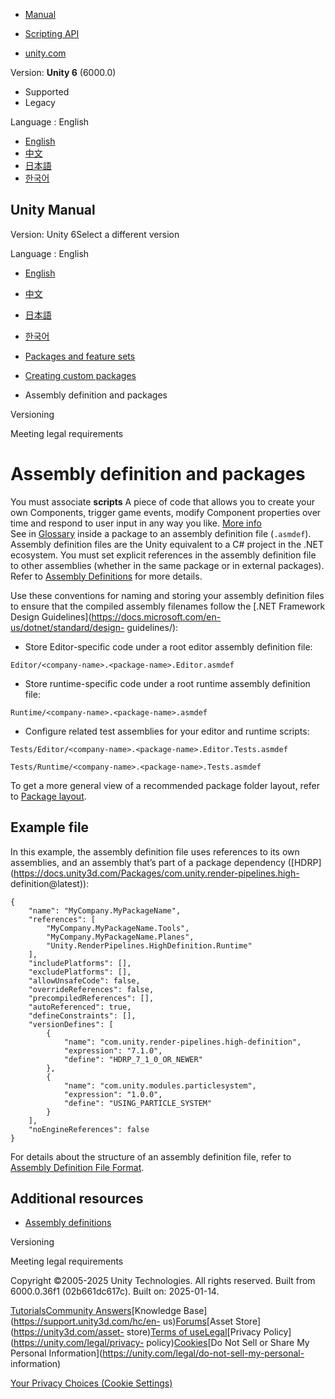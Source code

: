 [](https://docs.unity3d.com)

  * [Manual](../Manual/index.html)
  * [Scripting API](../ScriptReference/index.html)

  * [unity.com](https://unity.com/)

Version: **Unity 6** (6000.0)

  * Supported
  * Legacy

Language : English

  * [English](/Manual/cus-asmdef.html)
  * [中文](/cn/current/Manual/cus-asmdef.html)
  * [日本語](/ja/current/Manual/cus-asmdef.html)
  * [한국어](/kr/current/Manual/cus-asmdef.html)

[](https://docs.unity3d.com)

## Unity Manual

Version: Unity 6Select a different version

Language : English

  * [English](/Manual/cus-asmdef.html)
  * [中文](/cn/current/Manual/cus-asmdef.html)
  * [日本語](/ja/current/Manual/cus-asmdef.html)
  * [한국어](/kr/current/Manual/cus-asmdef.html)

  * [Packages and feature sets](PackagesList.html)
  * [Creating custom packages](CustomPackages.html)
  * Assembly definition and packages

[](upm-semver.html)

Versioning

[](cus-legal.html)

Meeting legal requirements

# Assembly definition and packages

You must associate **scripts** A piece of code that allows you to create your
own Components, trigger game events, modify Component properties over time and
respond to user input in any way you like. [More info](creating-scripts.html)  
See in [Glossary](Glossary.html#Scripts) inside a package to an assembly
definition file (`.asmdef`). Assembly definition files are the Unity
equivalent to a C# project in the .NET ecosystem. You must set explicit
references in the assembly definition file to other assemblies (whether in the
same package or in external packages). Refer to [Assembly
Definitions](assembly-definition-files.html) for more details.

Use these conventions for naming and storing your assembly definition files to
ensure that the compiled assembly filenames follow the [.NET Framework Design
Guidelines](https://docs.microsoft.com/en-us/dotnet/standard/design-
guidelines/):

  * Store Editor-specific code under a root editor assembly definition file:

`Editor/<company-name>.<package-name>.Editor.asmdef`

  * Store runtime-specific code under a root runtime assembly definition file:

`Runtime/<company-name>.<package-name>.asmdef`

  * Configure related test assemblies for your editor and runtime scripts:

`Tests/Editor/<company-name>.<package-name>.Editor.Tests.asmdef`

`Tests/Runtime/<company-name>.<package-name>.Tests.asmdef`

To get a more general view of a recommended package folder layout, refer to
[Package layout](cus-layout.html).

## Example file

In this example, the assembly definition file uses references to its own
assemblies, and an assembly that’s part of a package dependency
([HDRP](https://docs.unity3d.com/Packages/com.unity.render-pipelines.high-
definition@latest)):

    
    
    {
        "name": "MyCompany.MyPackageName",
        "references": [
            "MyCompany.MyPackageName.Tools",
            "MyCompany.MyPackageName.Planes",
            "Unity.RenderPipelines.HighDefinition.Runtime"
        ],
        "includePlatforms": [],
        "excludePlatforms": [],
        "allowUnsafeCode": false,
        "overrideReferences": false,
        "precompiledReferences": [],
        "autoReferenced": true,
        "defineConstraints": [],
        "versionDefines": [
            {
                "name": "com.unity.render-pipelines.high-definition",
                "expression": "7.1.0",
                "define": "HDRP_7_1_0_OR_NEWER"
            },
            {
                "name": "com.unity.modules.particlesystem",
                "expression": "1.0.0",
                "define": "USING_PARTICLE_SYSTEM"
            }
        ],
        "noEngineReferences": false
    }
    

For details about the structure of an assembly definition file, refer to
[Assembly Definition File Format](assembly-definition-file-format.html).

## Additional resources

  * [Assembly definitions](assembly-definition-files.html)

[](upm-semver.html)

Versioning

[](cus-legal.html)

Meeting legal requirements

Copyright ©2005-2025 Unity Technologies. All rights reserved. Built from
6000.0.36f1 (02b661dc617c). Built on: 2025-01-14.

[Tutorials](https://learn.unity.com/)[Community
Answers](https://answers.unity3d.com)[Knowledge
Base](https://support.unity3d.com/hc/en-
us)[Forums](https://forum.unity3d.com)[Asset Store](https://unity3d.com/asset-
store)[Terms of
use](https://docs.unity3d.com/Manual/TermsOfUse.html)[Legal](https://unity.com/legal)[Privacy
Policy](https://unity.com/legal/privacy-
policy)[Cookies](https://unity.com/legal/cookie-policy)[Do Not Sell or Share
My Personal Information](https://unity.com/legal/do-not-sell-my-personal-
information)

[Your Privacy Choices (Cookie Settings)](javascript:void\(0\);)

